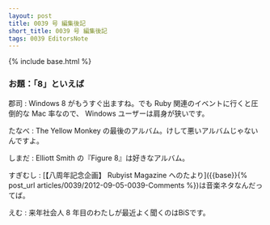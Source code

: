```yaml
---
layout: post
title: 0039 号 編集後記
short_title: 0039 号 編集後記
tags: 0039 EditorsNote
---
```

{% include base.html %}


### お題：「8」といえば

郡司
:  Windows 8 がもうすぐ出ますね。でも Ruby 関連のイベントに行くと圧倒的な Mac 率なので、 Windows ユーザーは肩身が狭いです。

たなべ
: The Yellow Monkey の最後のアルバム。けして悪いアルバムじゃないんですよ。

しまだ
: Elliott Smith の『Figure 8』は好きなアルバム。

すぎむし
: [【八周年記念企画】 Rubyist Magazine へのたより]({{base}}{% post_url articles/0039/2012-09-05-0039-Comments %})は音楽ネタなんだってば。

えむ
: 来年社会人 8 年目のわたしが最近よく聞くのはBiSです。



